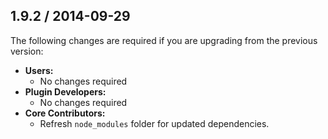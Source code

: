 ## 1.9.2 / 2014-09-29

The following changes are required if you are upgrading from the previous version:

* **Users:**
  * No changes required
* **Plugin Developers:**
  * No changes required
* **Core Contributors:**
  * Refresh `node_modules` folder for updated dependencies.
